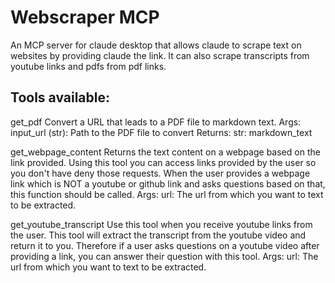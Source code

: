 # Webscraper MCP
An MCP server for claude desktop that allows claude to scrape text on websites by providing claude the link. It can also scrape transcripts from youtube links and pdfs from pdf links. 

## Tools available:

get_pdf
Convert a URL that leads to a PDF file to markdown text. Args: input_url (str): Path to the PDF file to convert Returns: str: markdown_text



get_webpage_content
Returns the text content on a webpage based on the link provided. Using this tool you can access links provided by the user so you don't have deny those requests. When the user provides a webpage link which is NOT a youtube or github link and asks questions based on that, this function should be called. Args: url: The url from which you want to text to be extracted.



get_youtube_transcript
Use this tool when you receive youtube links from the user. This tool will extract the transcript from the youtube video and return it to you. Therefore if a user asks questions on a youtube video after providing a link, you can answer their question with this tool. Args: url: The url from which you want to text to be extracted.


